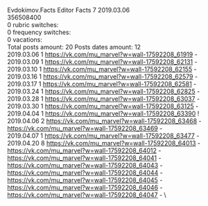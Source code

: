 Evdokimov.Facts	Editor Facts 7 2019.03.06\
356508400\
0 rubric switches:\
0 frequency switches:\
0 vacations:\
Total posts amount: 20	Posts dates amount: 12\
2019.03.06 1 https://vk.com/mu_marvel?w=wall-17592208_61919 - \
2019.03.09 1 https://vk.com/mu_marvel?w=wall-17592208_62131 - \
2019.03.10 1 https://vk.com/mu_marvel?w=wall-17592208_62155 - \
2019.03.16 1 https://vk.com/mu_marvel?w=wall-17592208_62579 - \
2019.03.17 1 https://vk.com/mu_marvel?w=wall-17592208_62581 - \
2019.03.24 1 https://vk.com/mu_marvel?w=wall-17592208_62825 - \
2019.03.28 1 https://vk.com/mu_marvel?w=wall-17592208_63037 - \
2019.03.30 1 https://vk.com/mu_marvel?w=wall-17592208_63125 - \
2019.04.04 1 https://vk.com/mu_marvel?w=wall-17592208_63390 ! \
2019.04.06 2 https://vk.com/mu_marvel?w=wall-17592208_63468 - https://vk.com/mu_marvel?w=wall-17592208_63469 - \
2019.04.07 1 https://vk.com/mu_marvel?w=wall-17592208_63477 - \
2019.04.20 8 https://vk.com/mu_marvel?w=wall-17592208_64013 - https://vk.com/mu_marvel?w=wall-17592208_64012 - https://vk.com/mu_marvel?w=wall-17592208_64041 - https://vk.com/mu_marvel?w=wall-17592208_64043 - https://vk.com/mu_marvel?w=wall-17592208_64044 - https://vk.com/mu_marvel?w=wall-17592208_64045 - https://vk.com/mu_marvel?w=wall-17592208_64046 - https://vk.com/mu_marvel?w=wall-17592208_64047 - \
